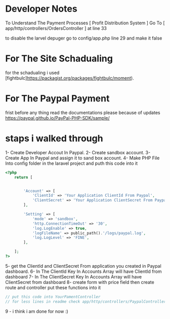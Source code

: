 # Developer Notes
To Understand The Payment Processes [ Profit Distribution System ]  Go To [ app/http/controllers/OrdersController ] at line 33

to disable the larvel depuger go to config/app.php line 29 and make it false

# For The Site Schadualing
for the schadualing i used [fightbulc]https://packagist.org/packages/fightbulc/moment).

# For The Paypal Payment

frist before any thing read the documentations please because of updates https://paypal.github.io/PayPal-PHP-SDK/sample/

# staps i walked through

1- Create Developer Accout In Paypal.
2- Create sandbox account.
3- Create App In Paypal and assign it to sand box account.
4- Make PHP File Into config folder in the laravel project and puth this code into it
```php
<?php
    return [


        'Account' => [
            'ClientId' => 'Your Application ClientId From Paypal',
            'ClientSecret' => 'Your Application ClientSecret From Paypal',
        ],

        'Setting' => [
            'mode' => 'sandbox',
            'http.ConnectionTimeOut' => '30',
            'log.LogEnable' => true,
            'logFileName' => public_path().'/logs/paypal.log',
            'log.LogLevel' => 'FINE',
        ],

    ];
?>
```

5- get the ClientId and ClientSecret From application you created in Paypal dashboard.
6- In The ClientId Key In Accounts Array will have ClientId from dashboard
7- In The ClientSecret Key In Accounts Array will have ClientSecret from dashboard
8- create form with price field then create route and controller put these functions into it
```php
// put this code into YourPamentController
// for less lines in readme check app/http/controllers/PaypalController
```
9 - i think i am done for now :)
